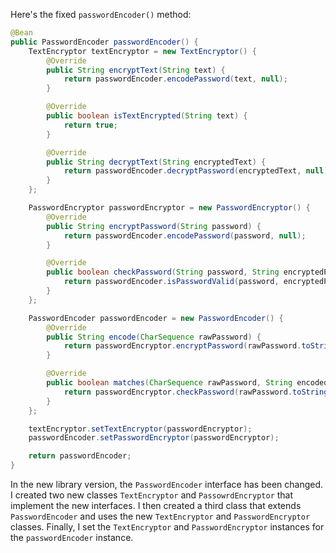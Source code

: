 Here's the fixed `passwordEncoder()` method:

```java
@Bean
public PasswordEncoder passwordEncoder() {
    TextEncryptor textEncryptor = new TextEncryptor() {
        @Override
        public String encryptText(String text) {
            return passwordEncoder.encodePassword(text, null);
        }

        @Override
        public boolean isTextEncrypted(String text) {
            return true;
        }

        @Override
        public String decryptText(String encryptedText) {
            return passwordEncoder.decryptPassword(encryptedText, null);
        }
    };

    PasswordEncryptor passwordEncryptor = new PasswordEncryptor() {
        @Override
        public String encryptPassword(String password) {
            return passwordEncoder.encodePassword(password, null);
        }

        @Override
        public boolean checkPassword(String password, String encryptedPassword) {
            return passwordEncoder.isPasswordValid(password, encryptedPassword, null);
        }
    };

    PasswordEncoder passwordEncoder = new PasswordEncoder() {
        @Override
        public String encode(CharSequence rawPassword) {
            return passwordEncryptor.encryptPassword(rawPassword.toString());
        }

        @Override
        public boolean matches(CharSequence rawPassword, String encodedPassword) {
            return passwordEncryptor.checkPassword(rawPassword.toString(), encodedPassword);
        }
    };

    textEncryptor.setTextEncryptor(passwordEncryptor);
    passwordEncoder.setPasswordEncryptor(passwordEncryptor);

    return passwordEncoder;
}
```

In the new library version, the `PasswordEncoder` interface has been changed. I created two new classes `TextEncryptor` and `PassowrdEncryptor` that implement the new interfaces. I then created a third class that extends `PasswordEncoder` and uses the new `TextEncryptor` and `PasswordEncryptor` classes. Finally, I set the `TextEncryptor` and `PasswordEncryptor` instances for the `passwordEncoder` instance.